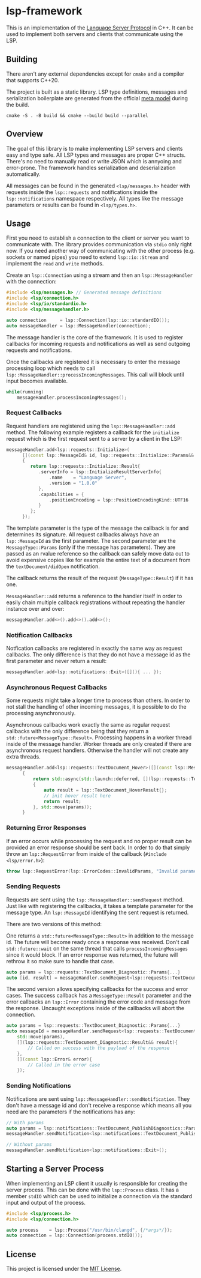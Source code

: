 # lsp-framework

This is an implementation of the [Language Server Protocol](https://microsoft.github.io/language-server-protocol/specifications/lsp/3.17/specification/) in C++. It can be used to implement both servers and clients that communicate using the LSP.

## Building

There aren't any external dependencies except for `cmake` and a compiler that supports C++20.

The project is built as a static library. LSP type definitions, messages and serialization boilerplate are generated from the official [meta model](https://github.com/microsoft/language-server-protocol/blob/gh-pages/_specifications/lsp/3.17/metaModel/metaModel.json) during the build.

`cmake -S . -B build && cmake --build build --parallel`

## Overview

The goal of this library is to make implementing LSP servers and clients easy and type safe.
All LSP types and messages are proper C++ structs. There's no need to manually read or write JSON which is annyoing and error-prone. The framework handles serialization and deserialization automatically.

All messages can be found in the generated `<lsp/messages.h>` header with requests inside the `lsp::requests` and notifications inside the `lsp::notifications` namespace respectively. All types like the message parameters or results can be found in `<lsp/types.h>`.

## Usage

First you need to establish a connection to the client or server you want to communicate with. The library provides communication via `stdio` only right now. If you need another way of communicating with the other process (e.g. sockets or named pipes) you need to extend `lsp::io::Stream` and implement the `read` and `write` methods.

Create an `lsp::Connection` using a stream and then an `lsp::MessageHandler` with the connection:

```cpp
#include <lsp/messages.h> // Generated message definitions
#include <lsp/connection.h>
#include <lsp/io/standardio.h>
#include <lsp/messagehandler.h>

auto connection     = lsp::Connection(lsp::io::standardIO());
auto messageHandler = lsp::MessageHandler(connection);
```

The message handler is the core of the framework. It is used to register callbacks for incoming requests and notifications as well as send outgoing requests and notifications.

Once the callbacks are registered it is necessary to enter the message processing loop which needs to call `lsp::MessageHandler::processIncomingMessages`. This call will block until input becomes available.

```cpp
while(running)
    messageHandler.processIncomingMessages();
```

### Request Callbacks

Request handlers are registered using the `lsp::MessageHandler::add` method. The following example registers a callback for the `initialize` request which is the first request sent to a server by a client in the LSP:

```cpp
messageHandler.add<lsp::requests::Initialize>(
      [](const lsp::MessageId& id, lsp::requests::Initialize::Params&& params)
      {
         return lsp::requests::Initialize::Result{
            .serverInfo = lsp::InitializeResultServerInfo{
                .name    = "Language Server",
                .version = "1.0.0"
            },
            .capabilities = {
                .positionEncoding = lsp::PositionEncodingKind::UTF16
            }
         };
      });
```

The template parameter is the type of the message the callback is for and determines its signature. All request callbacks always have an `lsp::MessageId` as the first parameter. The second parameter are the `MessageType::Params` (only if the message has parameters). They are passed as an rvalue reference so the callback can safely move data out to avoid expensive copies like for example the entire text of a document from the `textDocument/didOpen` notification.

The callback returns the result of the request (`MessageType::Result`) if it has one.

`MessageHandler::add` returns a reference to the handler itself in order to easily chain multiple callback registrations without repeating the handler instance over and over:

```cpp
messageHandler.add<>().add<>().add<>();
```

### Notification Callbacks

Notfication callbacks are registered in exactly the same way as request callbacks. The only difference is that they do not have a message id as the first parameter and never return a result:

```cpp
messageHandler.add<lsp::notifications::Exit>([](){ ... });

```

### Asynchronous Request Callbacks

Some requests might take a longer time to process than others. In order to not stall the handling of other incoming messages, it is possible to do the processing asynchronously.

Asynchronous callbacks work exactly the same as regular request callbacks with the only difference being that they return a `std::future<MessageType::Result>`. Processing happens in a worker thread inside of the message handler. Worker threads are only created if there are asynchronous request handlers. Otherwise the handler will not create any extra threads. 

```cpp
messageHandler.add<lsp::requests::TextDocument_Hover>([](const lsp::MessageId& id, lsp::requests::TextDocument_Hover::Params&& params)
      {
          return std::async(std::launch::deferred, [](lsp::requests::TextDocument_Hover::Params&& params)
          {
              auto result = lsp::TextDocument_HoverResult{};
              // init hover result here
              return result;
          }, std::move(params));
      }
```

### Returning Error Responses

If an error occurs while processing the request and no proper result can be provided an error response should be sent back. In order to do that simply throw an `lsp::RequestError` from inside of the callback (`#include <lsp/error.h>`):

```cpp
throw lsp::RequestError(lsp::ErrorCodes::InvalidParams, "Invalid parameters received");
```

### Sending Requests

Requests are sent using the `lsp::MessageHandler::sendRequest` method. Just like with registering the callbacks, it takes a template parameter for the message type. An `lsp::MessageId` identifying the sent request is returned.

There are two versions of this method:

One returns a `std::future<MessageType::Result>` in addition to the message id. The future will become ready once a response was received. Don't call `std::future::wait` on the same thread that calls `processIncomingMessages` since it would block. If an error response was returned, the future will rethrow it so make sure to handle that case.

```cpp
auto params = lsp::requests::TextDocument_Diagnostic::Params{...}
auto [id, result] = messageHandler.sendRequest<lsp::requests::TextDocument_Diagnostic>(std::move(params));
```

The second version allows specifying callbacks for the success and error cases. The success callback has a `MessageType::Result` parameter and the error callbacks an `lsp::Error` containing the error code and message from the response. Uncaught exceptions inside of the callbacks will abort the connection.


```cpp
auto params = lsp::requests::TextDocument_Diagnostic::Params{...}
auto messageId = messageHandler.sendRequest<lsp::requests::TextDocument_Diagnostic>(
	std::move(params),
	[](lsp::requests::TextDocument_Diagnostic::Result&& result){
		// Called on success with the payload of the response
	},
	[](const lsp::Error& error){
		// Called in the error case
	});
```

### Sending Notifications

Notifications are sent using `lsp::MessageHandler::sendNotification`. They don't have a message id and don't receive a response which means all you need are the parameters if the notifications has any:

```cpp
// With params
auto params = lsp::notifications::TextDocument_PublishDiagnostics::Params{...};
messageHandler.sendNotification<lsp::notifications::TextDocument_PublishDiagnostics>(std::move(params));

// Without params
messageHandler.sendNotification<lsp::notifications::Exit>();

```

## Starting a Server Process

When implementing an LSP client it usually is responsible for creating the server process. This can be done with the `lsp::Process` class. It has a member `stdIO` which can be used to initialize a connection via the standard input and output of the process.

```cpp
#include <lsp/process.h>
#include <lsp/connection.h>

auto process    = lsp::Process("/usr/bin/clangd", {/*args*/});
auto connection = lsp::Connection(process.stdIO());
```

## License

This project is licensed under the [MIT License](LICENSE).
